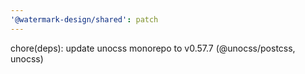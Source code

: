 ```yaml
---
'@watermark-design/shared': patch
---
```


chore(deps): update unocss monorepo to v0.57.7 (@unocss/postcss, unocss)
